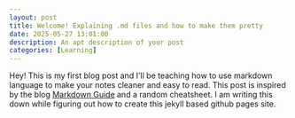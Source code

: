 ```yaml
---
layout: post
title: Welcome! Explaining .md files and how to make them pretty
date: 2025-05-27 13:01:00
description: An apt description of your post
categories: [Learning]
---
```


Hey! This is my first blog post and I'll be teaching how to use markdown language to make your notes cleaner and easy to read. This post is inspired by the blog [Markdown Guide](https://www.markdownguide.org/getting-started/) and a random cheatsheet. I am writing this down while figuring out how to create this jekyll based github pages site.
